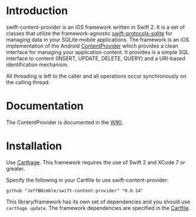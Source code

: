 # Introduction
swift-content-provider is an iOS framework written in Swift 2. It is a set of classes that utilize the framework-agnostic [swift-protocols-sqlite](https://github.com/JeffBNimble/swift-protocols-sqlite) for managing data in your SQLite mobile applications. The framework is an iOS implementation of the Android [ContentProvider](http://developer.android.com/reference/android/content/ContentProvider.html) which provides a clean interface for managing your application content. It provides is a simple SQL interface to content (INSERT, UPDATE, DELETE, QUERY) and a URI-based identification mechanism.

All threading is left to the caller and all operations occur synchronously on the calling thread.

# Documentation
The ContentProvider is documented in the [WIKI](https://github.com/JeffBNimble/swift-content-provider/wiki).

# Installation
Use [Carthage](https://github.com/Carthage/Carthage). This framework requires the use of Swift 2 and XCode 7 or greater.

Specify the following in your Cartfile to use swift-content-provider:

```github "JeffBNimble/swift-content-provider" "0.0.14"```

This library/framework has its own set of dependencies and you should use ```carthage update```. The framework dependencies are specified in the [Cartfile](https://github.com/JeffBNimble/swift-content-provider/blob/master/Cartfile).
